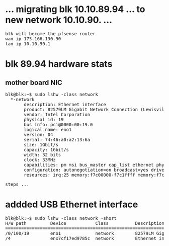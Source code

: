 # ... migrating blk 10.10.89.94 ... to new network 10.10.90. ...

<pre>
blk will become the pfsense router
wan ip 173.166.130.90
lan ip 10.10.90.1
</pre>

# blk 89.94 hardware stats
## mother board NIC
<pre>
blk@blk:~$ sudo lshw -class network
  *-network
       description: Ethernet interface
       product: 82579LM Gigabit Network Connection (Lewisville)
       vendor: Intel Corporation
       physical id: 19
       bus info: pci@0000:00:19.0
       logical name: eno1
       version: 04
       serial: 74:46:a0:a2:13:6a
       size: 1Gbit/s
       capacity: 1Gbit/s
       width: 32 bits
       clock: 33MHz
       capabilities: pm msi bus_master cap_list ethernet physical tp 10bt 10bt-fd 100bt 100bt-fd 1000bt-fd autonegotiation
       configuration: autonegotiation=on broadcast=yes driver=e1000e driverversion=6.8.0-52-generic duplex=full firmware=0.13-4 ip=10.10.89.94 latency=0 link=yes multicast=yes port=twisted pair speed=1Gbit/s
       resources: irq:25 memory:f7c00000-f7c1ffff memory:f7c39000-f7c39fff ioport:f080(size=32)
</pre>


<pre>
steps ...
</pre>

# addded USB Ethernet interface
<pre>
blk@blk:~$ sudo lshw -class network -short
H/W path         Device           Class          Description
============================================================
/0/100/19        eno1             network        82579LM Gigabit Network Connection (Lewisville)
/4               enx7cf17ed9785c  network        Ethernet interface
</pre>